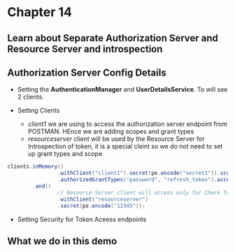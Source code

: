 # Chapter 14

## Learn about Separate Authorization Server and Resource Server and introspection 


## Authorization Server Config Details 

*   Setting the __AuthenticationManager__ and __UserDetailsService__. To will see 2 clients. 

*   Setting Clients 
    *   _client1_ we are using to access the authorization server endpoint from POSTMAN. HEnce we are adding scopes and grant types 
    *   _resourceserver_ client will be used by the  Resource Server for Introspection of token, it is a special cleint so we do not need to set up grant types and scope
````java
clients.inMemory()
                .withClient("client1").secret(pe.encode("secret1")).scopes("read")
				.authorizedGrantTypes("password", "refresh_token").accessTokenValiditySeconds(5000)
		.and()
				// Resource Server client will access only for Check Token, it is not an ordinary cleint; so we do  not need scope, grant types etc
				.withClient("resourceserver")
				.secret(pe.encode("12345"));
````
*   Setting Security for Token Aceess endpoints  


## What we do in this demo 
